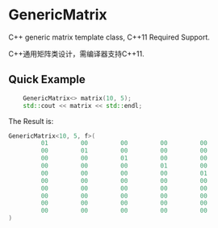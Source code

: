 # GenericMatrix

C++ generic matrix template class, C++11 Required Support.

C++通用矩阵类设计，需编译器支持C++11.

## Quick Example

```cpp
    GenericMatrix<> matrix(10, 5);
    std::cout << matrix << std::endl;
```

The Result is:

```cpp
GenericMatrix<10, 5, f>(
         01         00         00         00         00
         00         01         00         00         00
         00         00         01         00         00
         00         00         00         01         00
         00         00         00         00         01
         00         00         00         00         00
         00         00         00         00         00
         00         00         00         00         00
         00         00         00         00         00
         00         00         00         00         00
)
```
